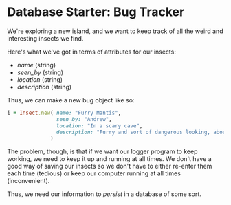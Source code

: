# Database Starter: Bug Tracker

We're exploring a new island, and we want to keep track of all the weird and
interesting insects we find.

Here's what we've got in terms of attributes for our insects:

+ *name* (string)
+ *seen_by* (string)
+ *location* (string)
+ *description* (string)

Thus, we can make a new bug object like so:

```ruby
i = Insect.new( name: "Furry Mantis",
                seen_by: "Andrew",
                location: "In a scary cave",
                description: "Furry and sort of dangerous looking, about 7 inches long. Winged"
              )
```

The problem, though, is that if we want our logger program to keep working, we
need to keep it up and running at all times. We don't have a good way of saving
our insects so we don't have to either re-enter them each time (tedious) or keep
our computer running at all times (inconvenient).

Thus, we need our information to *persist* in a database of some sort.
